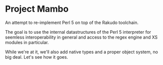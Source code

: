 # Project Mambo

An attempt to re-implement Perl 5 on top of the Rakudo toolchain.

The goal is to use the internal datastructures of the Perl 5 interpreter for seemless interoperability in general and access to the regex engine and XS modules in particular.

While we're at it, we'll also add native types and a proper object system, no big deal. Let's see how it goes.
